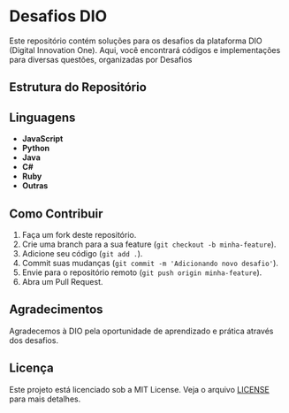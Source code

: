 # Desafios DIO

Este repositório contém soluções para os desafios da plataforma DIO (Digital Innovation One). Aqui, você encontrará códigos e implementações para diversas questões, organizadas por Desafios

## Estrutura do Repositório


## Linguagens

- **JavaScript**
- **Python**
- **Java**
- **C#**
- **Ruby**
- **Outras**

## Como Contribuir

1. Faça um fork deste repositório.
2. Crie uma branch para a sua feature (`git checkout -b minha-feature`).
3. Adicione seu código (`git add .`).
4. Commit suas mudanças (`git commit -m 'Adicionando novo desafio'`).
5. Envie para o repositório remoto (`git push origin minha-feature`).
6. Abra um Pull Request.

## Agradecimentos

Agradecemos à DIO pela oportunidade de aprendizado e prática através dos desafios.

## Licença

Este projeto está licenciado sob a MIT License. Veja o arquivo [LICENSE](LICENSE) para mais detalhes.
